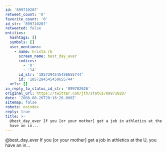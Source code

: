 ```yaml
---
id: '899710207'
retweet_count: '0'
favorite_count: '0'
id_str: '899710207'
retweeted: false
entities:
  hashtags: []
  symbols: []
  user_mentions:
    - name: krista rb
      screen_name: best_day_ever
      indices:
        - '0'
        - '14'
      id_str: '1857294545450655744'
      id: '1857294545450655744'
  urls: []
in_reply_to_status_id_str: '899702626'
original_url: https://twitter.com/jth/status/899710207
date: '2008-08-26T20:16:26.000Z'
sitemap: false
robots: noindex
reply: true
title: >-
  @best_day_ever If you [or your mother] get a job in athletics at the U, you
  have an in...
---
```


@best_day_ever If you [or your mother] get a job in athletics at the U, you have an in...
